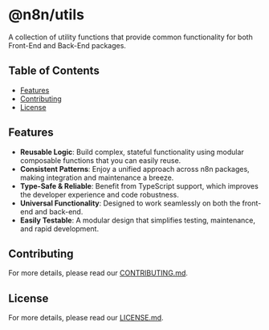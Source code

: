 # @n8n/utils

A collection of utility functions that provide common functionality for both Front-End and Back-End packages.

## Table of Contents

- [Features](#features)
- [Contributing](#contributing)
- [License](#license)

## Features

- **Reusable Logic**: Build complex, stateful functionality using modular composable functions that you can easily reuse.
- **Consistent Patterns**: Enjoy a unified approach across n8n packages, making integration and maintenance a breeze.
- **Type-Safe & Reliable**: Benefit from TypeScript support, which improves the developer experience and code robustness.
- **Universal Functionality**: Designed to work seamlessly on both the front-end and back-end.
- **Easily Testable**: A modular design that simplifies testing, maintenance, and rapid development.

## Contributing

For more details, please read our [CONTRIBUTING.md](CONTRIBUTING.md).

## License

For more details, please read our [LICENSE.md](LICENSE.md).
